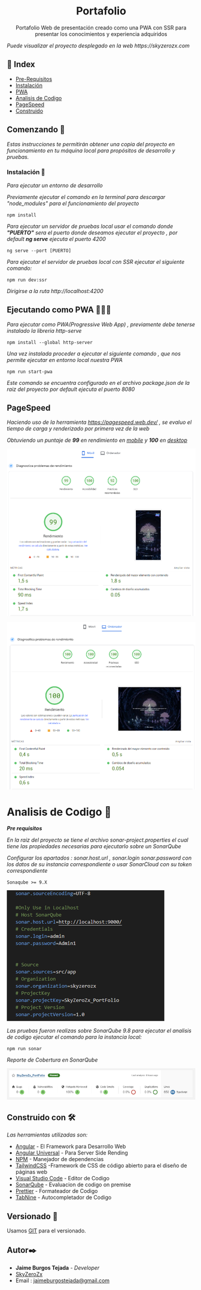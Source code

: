 <h1 align="center">Portafolio</h1>
  <p align="center">
 Portafolio Web de presentación creado como una PWA con SSR para presentar los conocimientos y experiencia adquiridos
  </p>

_Puede visualizar el proyecto desplegado en la web https://skyzerozx.com_

## :ledger: Index

- [Pre-Requisitos](#pre-requisitos-)
- [Instalación](#instalación-)
- [PWA](#ejecutando-como-pwa-)
- [Analisis de Codigo](#analisis-de-codigo-)
- [PageSpeed](#page-speed)
- [Construido](#construido-con-)

## Comenzando 🚀

_Estas instrucciones te permitirán obtener una copia del proyecto en funcionamiento en tu máquina local para propósitos de desarrollo y pruebas._

### Instalación 🔧

_Para ejecutar un entorno de desarrollo_

_Previamente ejecutar el comando en la terminal para descargar "node_modules" para el funcionamiento del proyecto_

```
npm install
```

_Para ejecutar un servidor de pruebas local usar el comando donde **"PUERTO"** sera el puerto donde deseamos ejecutar el proyecto , por default **ng serve** ejecuta el puerto 4200_

```
ng serve --port [PUERTO]
```

_Para ejecutar el servidor de pruebas local con SSR ejecutar el siguiente comando:_

```
npm run dev:ssr
```

_Dirigirse a la ruta http://localhost:4200_

## Ejecutando como PWA 👨🏻‍💻

_Para ejecutar como PWA(Progressive Web App) , previamente debe tenerse instalado la libreria http-serve_

```
npm install --global http-server
```

_Una vez instalada proceder a ejecutar el siguiente comando , que nos permite ejecutar en entorno local nuestra PWA_

```
npm run start-pwa
```

_Este comando se encuentra configurado en el archivo *package.json de la raiz del proyecto por default ejecuta el puerto 8080*_

## PageSpeed

_Haciendo uso de la herramienta *https://pagespeed.web.dev/* , se evaluo el tiempo de carga y renderizado por primera vez de la web_

_Obtuviendo un puntaje de **99** en rendimiento en [mobile](https://pagespeed.web.dev/analysis/https-skyzerozx-com/2j7j3xat9n?form_factor=mobile) y **100** en [desktop](https://pagespeed.web.dev/analysis/https-skyzerozx-com/2j7j3xat9n?form_factor=desktop)_

![Performance PageSpeed 1](/docs/performance/performance-mobile.png)

![Performance PageSpeed 2](/docs/performance/performance-desktop.png)

# Analisis de Codigo 🔩

_**Pre requisitos**_

_En la raiz del proyecto se tiene el archivo *sonar-project.properties* el cual tiene las propiedades necesarias para ejecutarlo sobre un SonarQube_

_Configurar los apartados : *sonar.host.url* , *sonar.login* *sonar.password* con los datos de su instancia correspondiente o usar SonarCloud con su token correspondiente_

```
Sonaqube >= 9.X
```

![SonarQube Properties](/docs/sonar/sonar-properties.png)

_Las pruebas fueron realizas sobre *SonarQube 9.8* para ejecutar el analisis de codigo ejecutar el comando para la instancia local:_

```
npm run sonar
```

_Reporte de Cobertura en SonarQube_

![SonarQube 1](/docs/sonar/sonarqube-1.png)

## Construido con 🛠️

_Las herramientas utilizadas son:_

- [Angular](https://angular.io/docs) - El Framework para Desarrollo Web
- [Angular Universal](https://angular.io/guide/universal) - Para Server Side Rending
- [NPM](https://www.npmjs.com/) - Manejador de dependencias
- [TailwindCSS](https://tailwindui.com/) -Framework de CSS de código abierto​ para el diseño de páginas web
- [Visual Studio Code](https://code.visualstudio.com/) - Editor de Codigo
- [SonarQube](https://www.sonarqube.org/) - Evaluacion de codigo on premise
- [Prettier](https://prettier.io/) - Formateador de Codigo
- [TabNine](https://www.tabnine.com/) - Autocompletador de Codigo

## Versionado 📌

Usamos [GIT](https://git-scm.com/) para el versionado.

## Autor✒️

- **Jaime Burgos Tejada** - _Developer_
- [SkyZeroZx](https://github.com/SkyZeroZx)
- Email : jaimeburgostejada@gmail.com
